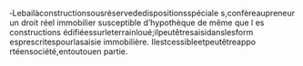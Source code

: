 ‐Lebailàconstructionsousréservededispositionsspéciale s,confèreaupreneur un droit réel immobilier susceptible d’hypothèque de même que l es constructions édifiéessurleterrainloué;ilpeutêtresaisidanslesform esprescritespourlasaisie immobilière.
Ilestcessibleetpeutêtreappo rtéensociété,entoutouen partie.